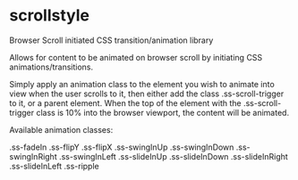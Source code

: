 scrollstyle
===========

Browser Scroll initiated CSS transition/animation library

Allows for content to be animated on browser scroll by initiating CSS animations/transitions.

Simply apply an animation class to the element you wish to animate into view when the user scrolls to it, then either add the class .ss-scroll-trigger to it, or a parent element. When the top of the element with the .ss-scroll-trigger class is 10% into the browser viewport, the content will be animated.

Available animation classes:

.ss-fadeIn
.ss-flipY
.ss-flipX
.ss-swingInUp
.ss-swingInDown
.ss-swingInRight
.ss-swingInLeft
.ss-slideInUp
.ss-slideInDown
.ss-slideInRight
.ss-slideInLeft
.ss-ripple

